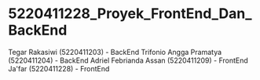 # 5220411228_Proyek_FrontEnd_Dan_BackEnd
 Tegar Rakasiwi (5220411203) - BackEnd Trifonio Angga Pramatya (5220411204) - BackEnd Adriel Febrianda Assan (5220411209) - FrontEnd Ja'far (5220411228) - FrontEnd
